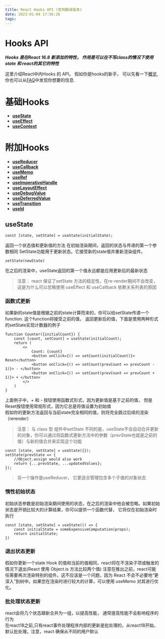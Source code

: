 ```yaml
---
title: React Hooks API (官网翻译版本)
date: 2023-01-04 17:56:26
tags:
---
```

# Hooks API
***Hooks 是在React 16.8 新添加的特性， 作用是可以在不写class的情况下使用state 和 react的其它的特性***

这里介绍React中内Hooks 的 API。
假如你是hooks的新手， 可以先看一下[概览](https://reactjs.org/docs/hooks-overview.html), 你也可以从[FAQ](https://reactjs.org/docs/hooks-faq.html)中发现你想要的信息.

# 基础Hooks
* **[useState](#jump_1)**
* **[useEffect](#jump_2)**
* **[useContext](#jump_3)**
# 附加Hooks
* **[useReducer](#jump_4)**
* **[useCallback](#jump_5)**
* **[useMemo](#jump_6)**
* **[useRef](#jump_7)**
* **[useImperativeHandle](#jump_8)**
* **[useLayoutEffect](#jump_9)**
* **[useDebugValue](#jump_10)**
* **[useDeferredValue](#jump_11)**
* **[useTransition](#jump_12)**
* **[useId](#jump_13)**

<a id="jump_1"></a>

## useState
```
const [state, setState] = useState(initialState);
```
返回一个状态值和更新值的方法
在初始渲染期间，返回的状态与传递的第一个参数相同
SetState功能用于更新状态。它接受新的state值并重新渲染组件。

```
setState(newState)
```
在之后的渲染中，useState返回的第一个值永远都是应用更新后的最新状态

> 注意： react 保证了setState 方法的稳定性，在re-render期间不会改变，这是为什么可以忽略使用
useEffect 和 useCallback 依赖关系列表的原因



### 函数式更新
如果新的state值是根据之前的state计算而来的，你可以给setState传递一个function. 这个function将接受之前的值，
返回更新后的值，下面是使用两种形式的setState实现计数器的例子

```
function Counter({initialCount}) {
    const [count, setCount] = useState(initialCount);
    return (
        <>
            Count: {count}
            <button onClick={() => setCount(initialCount)}> Reset</button>
            <button onClick={() => setCount(prevCount => prevCount - 1)}> - </button>
            <button onClick={() => setCount(prevCount => prevCount + 1)}> + </button>
        </>
    )
}
```
上面例子中，+ 和 - 按钮使用函数式形式，因为更新值是基于之前的值， 但是Reset按钮使用常规形式，因为它总是将值设置为初始值
<br>
假如你的更新方法返回与当前state完全相同的值，则将完全跳过后续的渲染（rerender）

> 注意： 与 class 型 组件中setState 不同的是，useState不会自动合并更新的对象，你可以通过将函数式更新方法中的参数（prevState也就是之前的值）与新的值合并来实现这个功能
```
const [state, setState] = useState({});
setState(prevState => {
    //Object.assign would also work
    return {...prevState, ...updatedValues};
});

```
>另一个操作是useReducer， 它更适合管理包含多个子值的对象状态

### 惰性初始状态

初始状态参数是初始渲染期间使用的状态，在之后的渲染中他会被忽略。如果初始状态是开销比较大的计算结果，你可以提供一个函数代替，
它将仅在初始渲染时执行

```
const [state, setState] = useState(() => {
    const initialState = someExpensiveComputation(props);
    return initialState;
})

```
### 退出状态更新
假如你更新一个state Hook 的值和当前的值相同，react将在不渲染子项或触发的情况下退出(React 使用 Object.is 方法比较两个值)
注意在推出之前，react可能任需要再次渲染特别的组件。这不应该是一个问题，因为 React 不会不必要地“更深入”到树中。如果您在渲染时进行较大的计算，可以使用 useMemo 对其进行优化。

### 批处理状态更新
react会将几个状态跟新合并为一组，以提高性能， 通常提高性能不会影响程序的行为
<br />
在react18之前,只有react事件处理程序内部的更新是批处理的，从react18开始，默认批处理。注意，react
确保从不同的用户默认





 



